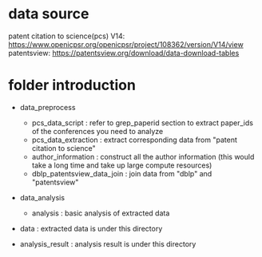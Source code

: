 <!--
 * @Author: your name
 * @Date: 2021-04-18 22:44:31
 * @LastEditTime: 2021-04-20 00:19:25
 * @LastEditors: Please set LastEditors
 * @Description: In User Settings Edit
 * @FilePath: /TransferInCS/data_preprocess/README.md
-->

# data source
patent citation to science(pcs) V14: https://www.openicpsr.org/openicpsr/project/108362/version/V14/view
patentsview: https://patentsview.org/download/data-download-tables

# folder introduction
- data_preprocess
    - pcs_data_script : refer to grep_paperid section to extract paper_ids of the conferences you need to analyze
    - pcs_data_extraction : extract corresponding data from "patent citation to science"
    - author_information : construct all the author information (this would take a long time and take up large compute resources)
    - dblp_patentsview_data_join : join data from "dblp" and "patentsview"
    
- data_analysis
    - analysis : basic analysis of extracted data

- data : extracted data is under this directory
- analysis_result : analysis result is under this directory